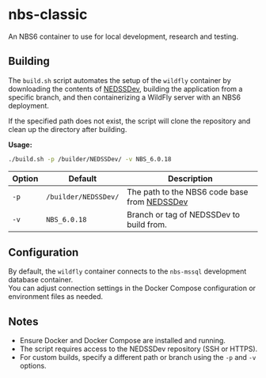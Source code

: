 # nbs-classic

An NBS6 container to use for local development, research and testing.

## Building

The `build.sh` script automates the setup of the `wildfly` container by downloading the contents of [NEDSSDev](https://github.com/cdcent/NEDSSDev), building the application from a specific branch, and then containerizing a WildFly server with an NBS6 deployment.

If the specified path does not exist, the script will clone the repository and clean up the directory after building.

**Usage:**

```sh
./build.sh -p /builder/NEDSSDev/ -v NBS_6.0.18
```

| Option | Default              | Description                                                                        |
| ------ | -------------------- | ---------------------------------------------------------------------------------- |
| `-p`   | `/builder/NEDSSDev/` | The path to the NBS6 code base from [NEDSSDev](https://github.com/cdcent/NEDSSDev) |
| `-v`   | `NBS_6.0.18`         | Branch or tag of NEDSSDev to build from.                                           |

## Configuration

By default, the `wildfly` container connects to the `nbs-mssql` development database container.  
You can adjust connection settings in the Docker Compose configuration or environment files as needed.

## Notes

- Ensure Docker and Docker Compose are installed and running.
- The script requires access to the NEDSSDev repository (SSH or HTTPS).
- For custom builds, specify a different path or branch using the `-p` and `-v` options.
